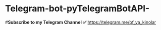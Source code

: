 # Telegram-bot-pyTelegramBotAPI-

#<b>Subscribe to my Telegram Channel ✅</b> https://telegram.me/bf_va_kinolar
